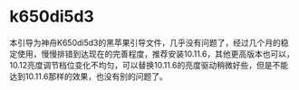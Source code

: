 # k650di5d3
本引导为神舟K650di5d3的黑苹果引导文件，几乎没有问题了，经过几个月的稳定使用，慢慢排错到达现在的完善程度，推荐安装10.11.6，其他更高版本也可以，10.12亮度调节档位变化不均匀，可以替换10.11.6的亮度驱动稍微好些，但是不能达到10.11.6那样的效果，也没有别的问题了。   

